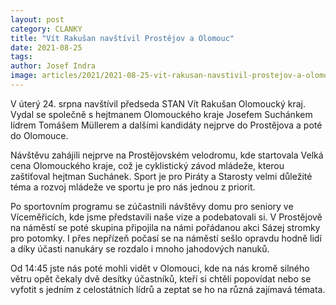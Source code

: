 ```yaml
---
layout: post
category: CLANKY
title: "Vít Rakušan navštívil Prostějov a Olomouc"
date: 2021-08-25
tags:
author: Josef Indra
image: articles/2021/2021-08-25-vit-rakusan-navstivil-prostejov-a-olomouc.jpg  #751x422 pixelu
---
```

V úterý 24. srpna navštívil předseda STAN Vít Rakušan Olomoucký kraj. Vydal se společně s hejtmanem Olomouckého kraje Josefem Suchánkem lídrem Tomášem Müllerem a dalšími kandidáty nejprve do Prostějova a poté do Olomouce.

Návštěvu zahájili nejprve na Prostějovském velodromu, kde startovala Velká cena Olomouckého kraje, což je cyklistický závod mládeže, kterou zaštiťoval hejtman Suchánek. Sport je pro Piráty a Starosty velmi důležité téma a rozvoj mládeže ve sportu je pro nás jednou z priorit. 

Po sportovním programu se zúčastnili návštěvy domu pro seniory ve Víceměřicích, kde jsme představili naše vize a podebatovali si. V Prostějově na náměstí se poté skupina připojila na námi pořádanou akci Sázej stromky pro potomky. I přes nepřízeň počasí se na náměstí sešlo opravdu hodně lidí a díky účasti nanukáry se rozdalo i mnoho jahodových nanuků. 

Od 14:45 jste nás poté mohli vidět v Olomouci, kde na nás kromě silného větru opět čekaly dvě desítky účastníků, kteří si chtěli popovídat nebo se vyfotit s jedním z celostátních lídrů a zeptat se ho na různá zajímavá témata. 
